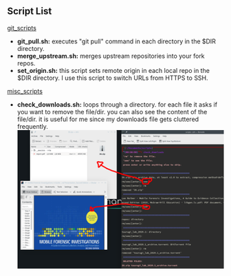 ## Script List

[git_scripts](https://github.com/panicwithme/my_scripts/tree/master/git_scripts)
- **git_pull.sh:** executes "git pull" command in each directory in the $DIR directory.
- **merge_upstream.sh:** merges upstream repositories into your fork repos.
- **set_origin.sh:** this script sets remote origin in each local repo in the $DIR directory. I use this script to switch URLs from HTTPS to SSH.

[misc_scripts](https://github.com/panicwithme/my_scripts/tree/master/misc_scripts)
- **check_downloads.sh:** loops through a directory. for each file it asks if you want to remove the file/dir. you can also see the content of the file/dir. it is useful for me since my downloads file gets cluttered frequently.
	![check_downloads.png](img/check_downloads.png)
